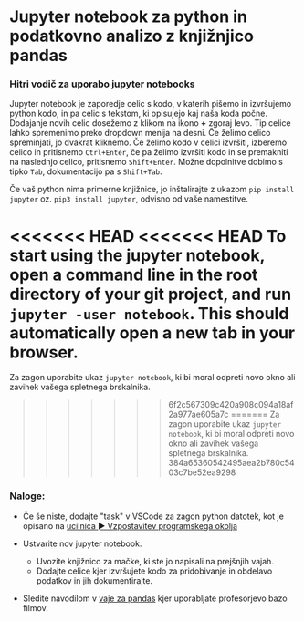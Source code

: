 # Jupyter notebook za python in podatkovno analizo z knjižnjico pandas

### Hitri vodič za uporabo jupyter notebooks 

Jupyter notebook je zaporedje celic s kodo, v katerih pišemo in izvršujemo
python kodo, in pa celic s tekstom, ki opisujejo kaj naša koda počne. Dodajanje
novih celic dosežemo z klikom na ikono **+** zgoraj levo. Tip celice lahko
spremenimo preko dropdown menija na desni. Če želimo celico spreminjati, jo
dvakrat kliknemo. Če želimo kodo v celici izvršiti, izberemo celico in 
pritisnemo `Ctrl+Enter`, če pa želimo izvršiti kodo in se premakniti na
naslednjo celico, pritisnemo `Shift+Enter`.
Možne dopolnitve dobimo s tipko `Tab`, dokumentacijo pa s `Shift+Tab`.

Če vaš python nima primerne knjižnice, jo inštalirajte z ukazom 
`pip install jupyter` oz. `pip3 install jupyter`, odvisno od vaše namestitve.

<<<<<<< HEAD
<<<<<<< HEAD
To start using the jupyter notebook, open a command line in the root directory of your git project, and run `jupyter -user notebook`.
This should automatically open a new tab in your browser.
=======
Za zagon uporabite ukaz `jupyter notebook`, ki bi moral odpreti novo okno ali
zavihek vašega spletnega brskalnika.
>>>>>>> 6f2c567309c420a908c094a18af2a977ae605a7c
=======
Za zagon uporabite ukaz `jupyter notebook`, ki bi moral odpreti novo okno ali
zavihek vašega spletnega brskalnika.
>>>>>>> 384a65360542495aea2b780c5403c7be52ea9298

### Naloge:

* Če še niste, dodajte "task" v VSCode za zagon python datotek, kot je opisano na [ucilnica ► Vzpostavitev programskega okolja](https://ucilnica.fmf.uni-lj.si/mod/page/view.php?id=27353)

* Ustvarite nov jupyter notebook.
  * Uvozite knjižnico za mačke, ki ste jo napisali na prejšnjih vajah.
  * Dodajte celice kjer izvršujete kodo za pridobivanje in obdelavo podatkov in jih dokumentirajte.

* Sledite navodilom v [vaje za pandas](pandas_101.ipynb) kjer uporabljate profesorjevo bazo filmov.
